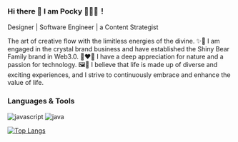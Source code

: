 ### Hi there 👋 I am Pocky 🍫🍪🥢！
Designer | Software Engineer | a Content Strategist 

The art of creative flow with the limitless energies of the divine. 
✨💞 I am engaged in the crystal brand business and have established the Shiny Bear Family brand in Web3.0.
🌲❤️‍🔥 I have a deep appreciation for nature and a passion for technology.
🖼️📝 I believe that life is made up of diverse and exciting experiences, and I strive to continuously embrace and enhance the value of life.

### Languages & Tools
![javascript](https://img.shields.io/badge/logo-javascript-blue?logo=javascript)
![java](https://img.shields.io/badge/logo-java-yellow?logo=java)



[![Top Langs](https://github-readme-stats.vercel.app/api/top-langs/?username=mok977&layout=compact)](https://github.com/anuraghazra/github-readme-stats)

<!--
**Mok977/mok977** is a ✨ _special_ ✨ repository because its `README.md` (this file) appears on your GitHub profile.

Here are some ideas to get you started:

- 🔭 I’m currently working on ...
- 🌱 I’m currently learning ...
- 👯 I’m looking to collaborate on ...
- 🤔 I’m looking for help with ...
- 💬 Ask me about ...
- 📫 How to reach me: ...
- 😄 Pronouns: ...
- ⚡ Fun fact: ...
-->
